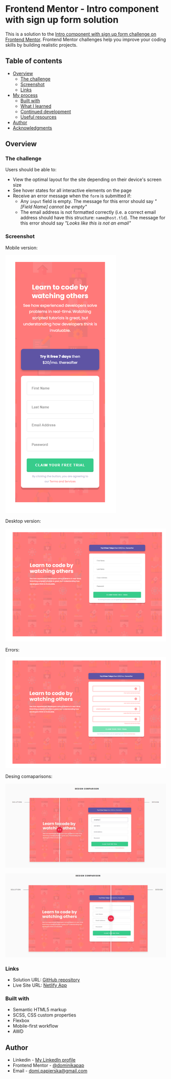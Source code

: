 # Frontend Mentor - Intro component with sign up form solution

This is a solution to the [Intro component with sign up form challenge on Frontend Mentor](https://www.frontendmentor.io/challenges/intro-component-with-signup-form-5cf91bd49edda32581d28fd1). Frontend Mentor challenges help you improve your coding skills by building realistic projects. 

## Table of contents

- [Overview](#overview)
  - [The challenge](#the-challenge)
  - [Screenshot](#screenshot)
  - [Links](#links)
- [My process](#my-process)
  - [Built with](#built-with)
  - [What I learned](#what-i-learned)
  - [Continued development](#continued-development)
  - [Useful resources](#useful-resources)
- [Author](#author)
- [Acknowledgments](#acknowledgments)


## Overview

### The challenge

Users should be able to:

- View the optimal layout for the site depending on their device's screen size
- See hover states for all interactive elements on the page
- Receive an error message when the `form` is submitted if:
  - Any `input` field is empty. The message for this error should say *"[Field Name] cannot be empty"*
  - The email address is not formatted correctly (i.e. a correct email address should have this structure: `name@host.tld`). The message for this error should say *"Looks like this is not an email"*

### Screenshot

Mobile version:  
   
![](/screenshots/mobile.PNG)

Desktop version:  
  
![](/screenshots/desktop.PNG)

Errors:
  
![](/screenshots/errors.PNG)

Desing comaparisons:  

![](/screenshots/designComparisonLeft.PNG)

![](/screenshots/designComparisonRight.PNG)



### Links

- Solution URL: [GitHub repository](https://github.com/dominikapap/FrontendMentor-intro-with-form)
- Live Site URL: [Netlify App](https://dominikapap-intro-with-form.netlify.app/)



### Built with

- Semantic HTML5 markup
- SCSS, CSS custom properties
- Flexbox
- Mobile-first workflow
- AWD

## Author

- Linkedin - [My LinkedIn profile](https://www.linkedin.com/in/dominika-papierska-1ba09311a/)
- Frontend Mentor - [@dominikapap](https://www.frontendmentor.io/profile/yourusername)
- Email - domi.papierska@gmail.com



